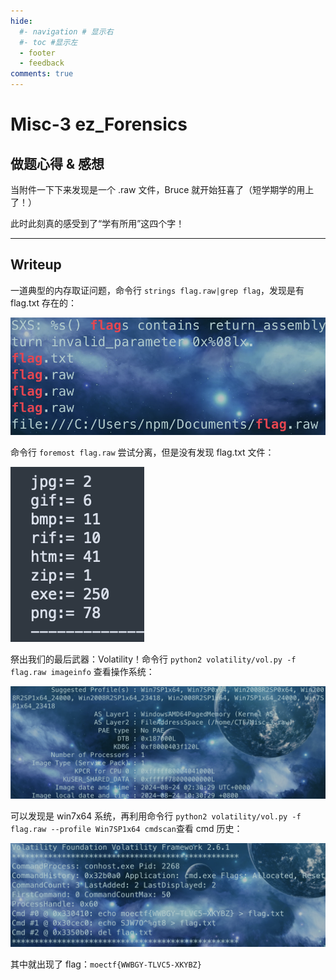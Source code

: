 ```yaml
---
hide:
  #- navigation # 显示右
  #- toc #显示左
  - footer
  - feedback
comments: true
---  
```


# Misc-3 ez_Forensics

## 做题心得 & 感想

当附件一下下来发现是一个 .raw 文件，Bruce 就开始狂喜了（短学期学的用上了！）

此时此刻真的感受到了“学有所用”这四个字！
***
## Writeup

一道典型的内存取证问题，命令行 `strings flag.raw|grep flag`，发现是有 flag.txt 存在的：

![](../../../../assets/Pasted%20image%2020240922225941.png)

命令行 `foremost flag.raw` 尝试分离，但是没有发现 flag.txt 文件：

![](../../../../assets/Pasted%20image%2020240922234156.png)

祭出我们的最后武器：Volatility！命令行 `python2 volatility/vol.py -f flag.raw imageinfo` 查看操作系统：

![](../../../../assets/Pasted%20image%2020240922234327.png)

可以发现是 win7x64 系统，再利用命令行 `python2 volatility/vol.py -f flag.raw --profile Win7SP1x64 cmdscan`查看 cmd 历史：

![](../../../../assets/Pasted%20image%2020240922234435.png)

其中就出现了 flag：`moectf{WWBGY-TLVC5-XKYBZ}`
